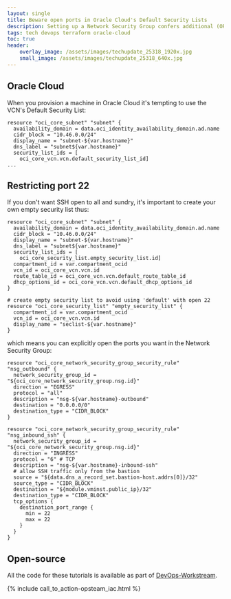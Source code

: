 ```yaml
---
layout: single
title: Beware open ports in Oracle Cloud's Default Security Lists
description: Setting up a Network Security Group confers additional (OR) access, not restrictive access (AND)
tags: tech devops terraform oracle-cloud
toc: true
header:
    overlay_image: /assets/images/techupdate_25318_1920x.jpg
    small_image: /assets/images/techupdate_25318_640x.jpg
---
```


## Oracle Cloud
When you provision a machine in Oracle Cloud it's tempting to use the VCN's Default Security List:
```
resource "oci_core_subnet" "subnet" {
  availability_domain = data.oci_identity_availability_domain.ad.name
  cidr_block = "10.46.0.0/24"
  display_name = "subnet-${var.hostname}"
  dns_label = "subnet${var.hostname}"
  security_list_ids = [
    oci_core_vcn.vcn.default_security_list_id]
...
```

## Restricting port 22
If you don't want SSH open to all and sundry, it's important to create your own empty security list thus:
```
resource "oci_core_subnet" "subnet" {
  availability_domain = data.oci_identity_availability_domain.ad.name
  cidr_block = "10.46.0.0/24"
  display_name = "subnet-${var.hostname}"
  dns_label = "subnet${var.hostname}"
  security_list_ids = [
    oci_core_security_list.empty_security_list.id]
  compartment_id = var.compartment_ocid
  vcn_id = oci_core_vcn.vcn.id
  route_table_id = oci_core_vcn.vcn.default_route_table_id
  dhcp_options_id = oci_core_vcn.vcn.default_dhcp_options_id
}

# create empty security list to avoid using 'default' with open 22
resource "oci_core_security_list" "empty_security_list" {
  compartment_id = var.compartment_ocid
  vcn_id = oci_core_vcn.vcn.id
  display_name = "seclist-${var.hostname}"
}
```

which means you can explicitly open the ports you want in the Network Security Group:
```
resource "oci_core_network_security_group_security_rule" "nsg_outbound" {
  network_security_group_id = "${oci_core_network_security_group.nsg.id}"
  direction = "EGRESS"
  protocol = "all"
  description = "nsg-${var.hostname}-outbound"
  destination = "0.0.0.0/0"
  destination_type = "CIDR_BLOCK"
}

resource "oci_core_network_security_group_security_rule" "nsg_inbound_ssh" {
  network_security_group_id = "${oci_core_network_security_group.nsg.id}"
  direction = "INGRESS"
  protocol = "6" # TCP
  description = "nsg-${var.hostname}-inbound-ssh"
  # allow SSH traffic only from the bastion
  source = "${data.dns_a_record_set.bastion-host.addrs[0]}/32"
  source_type = "CIDR_BLOCK"
  destination = "${module.vminst.public_ip}/32"
  destination_type = "CIDR_BLOCK"
  tcp_options {
    destination_port_range {
      min = 22
      max = 22
    }
  }
}
```

## Open-source
All the code for these tutorials is available as part of [DevOps-Workstream](https://github.com/lightenna/devops-workstream). 

{% include call_to_action-opsteam_iac.html %}
